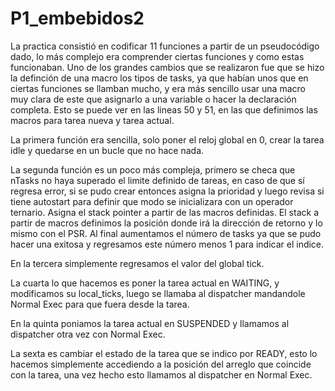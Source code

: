 # P1_embebidos2

La practica consistió en codificar 11 funciones a partir de un pseudocódigo dado, lo más complejo era comprender ciertas funciones y como estas funcionaban.
Uno de los grandes cambios que se realizaron fue que se hizo la definción de una macro los tipos de tasks, ya que habían unos que en ciertas funciones se llamban
mucho, y era más sencillo usar una macro muy clara de este que asignarlo a una variable o hacer la declaración completa. Esto se puede ver en las lineas 50 y 51,
en las que definimos las macros para tarea nueva y tarea actual.

La primera función era sencilla, solo poner el reloj global en 0, crear la tarea idle y quedarse en un bucle que no hace nada.

La segunda función es un poco más compleja, primero se checa que nTasks no haya superado el limite definido de tareas, en caso de que sí regresa error,
si se pudo crear entonces asigna la prioridad y luego revisa si tiene autostart para definir que modo se inicializara con un operador ternario. Asigna el
stack pointer a partir de las macros definidas. El stack a partir de macros definimos la posición donde irá la dirección de retorno y lo mismo con el PSR.
Al final aumentamos el número de tasks ya que se pudo hacer una exitosa y regresamos este número menos 1 para indicar el indice.

En la tercera simplemente regresamos el valor del global tick.

La cuarta lo que hacemos es poner la tarea actual en WAITING, y modificamos su local_ticks, luego se llamaba al dispatcher mandandole Normal Exec para que fuera
desde la tarea.

En la quinta poniamos la tarea actual en SUSPENDED y llamamos al dispatcher otra vez con Normal Exec.

La sexta es cambiar el estado de la tarea que se indico por READY, esto lo hacemos simplemente accediendo a la posición del arreglo que coincide con la tarea,
una vez hecho esto llamamos al dispatcher en Normal Exec.

